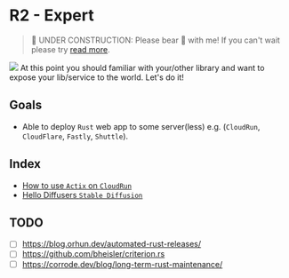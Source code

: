 # R2 - Expert

> 🚧 UNDER CONSTRUCTION: Please bear 🧸 with me! If you can't wait please try [read more](../../bye.md).

![](/assets/kat.png) <span class="speech-bubble">At this point you should familiar with your/other library and want to expose your lib/service to the world. Let's do it!</span>

## Goals

- Able to deploy `Rust` web app to some server(less) e.g. (`CloudRun`, `CloudFlare`, `Fastly`, `Shuttle`).

## Index

- [How to use `Actix` on `CloudRun`](./hello-actix-cloudrun.md)
- [Hello Diffusers `Stable Diffusion`](./hello-diffusers-stable-diffusion.md)

## TODO

- [ ] https://blog.orhun.dev/automated-rust-releases/
- [ ] https://github.com/bheisler/criterion.rs
- [ ] https://corrode.dev/blog/long-term-rust-maintenance/
